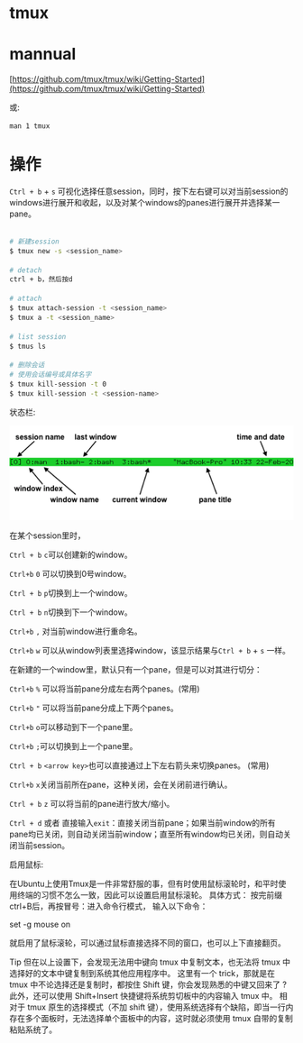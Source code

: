 # tmux

# mannual

[https://github.com/tmux/tmux/wiki/Getting-Started](https://github.com/tmux/tmux/wiki/Getting-Started)

或:

`man 1 tmux`

# 操作

`Ctrl + b` + `s` 可视化选择任意session，同时，按下左右键可以对当前session的windows进行展开和收起，以及对某个windows的panes进行展开并选择某一pane。

```bash

# 新建session
$ tmux new -s <session_name>

# detach
ctrl + b，然后按d

# attach
$ tmux attach-session -t <session_name>
$ tmux a -t <session_name>

# list session
$ tmus ls

# 删除会话
# 使用会话编号或具体名字
$ tmux kill-session -t 0
$ tmux kill-session -t <session-name>
```

状态栏:

![status-bar](imgs/status-bar.png)

在某个session里时，

`Ctrl + b` `c`可以创建新的window。

`Ctrl+b` `0` 可以切换到0号window。

`Ctrl + b` `p`切换到上一个window。

`Ctrl + b` `n`切换到下一个window。

`Ctrl+b` `,` 对当前window进行重命名。

`Ctrl+b` `w` 可以从window列表里选择window，该显示结果与`Ctrl + b` + `s` 一样。

在新建的一个window里，默认只有一个pane，但是可以对其进行切分：

`Ctrl+b` `%` 可以将当前pane分成左右两个panes。(常用)

`Ctrl+b` `"` 可以将当前pane分成上下两个panes。

`Ctrl+b` `o`可以移动到下一个pane里。

`Ctrl+b` `;`可以切换到上一个pane里。

`Ctrl + b` `<arrow key>`也可以直接通过上下左右箭头来切换panes。 (常用)

`Ctrl+b` `x`关闭当前所在pane，这种关闭，会在关闭前进行确认。

`Ctrl + b` `z` 可以将当前的pane进行放大/缩小。

`Ctrl + d` 或者 直接输入`exit`：直接关闭当前pane；如果当前window的所有pane均已关闭，则自动关闭当前window；直至所有window均已关闭，则自动关闭当前session。

启用鼠标:

在Ubuntu上使用Tmux是一件非常舒服的事，但有时使用鼠标滚轮时，和平时使用终端的习惯不怎么一致，因此可以设置启用鼠标滚轮。
具体方式：
按完前缀ctrl+B后，再按冒号：进入命令行模式，
输入以下命令：

set -g mouse on

就启用了鼠标滚轮，可以通过鼠标直接选择不同的窗口，也可以上下直接翻页。

Tip
但在以上设置下，会发现无法用中键向 tmux 中复制文本，也无法将 tmux 中选择好的文本中键复制到系统其他应用程序中。
这里有一个 trick，那就是在 tmux 中不论选择还是复制时，都按住 Shift 键，你会发现熟悉的中键又回来了 ? 此外，还可以使用 Shift+Insert 快捷键将系统剪切板中的内容输入 tmux 中。 相对于 tmux 原生的选择模式（不加 shift 键），使用系统选择有个缺陷，即当一行内存在多个面板时，无法选择单个面板中的内容，这时就必须使用 tmux 自带的复制粘贴系统了。